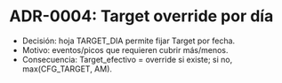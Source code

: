 # ADR-0004: Target override por día

- Decisión: hoja TARGET_DIA permite fijar Target por fecha.
- Motivo: eventos/picos que requieren cubrir más/menos.
- Consecuencia: Target_efectivo = override si existe; si no, max(CFG_TARGET, AM).
